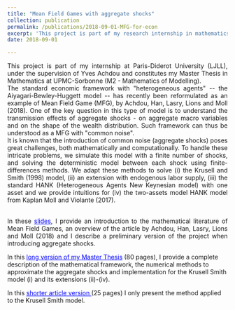 ```yaml
---
title: "Mean Field Games with aggregate shocks"
collection: publication
permalink: /publications/2018-09-01-MFG-for-econ
excerpt: 'This project is part of my research internship in mathematics at Paris-Diderot University (LJLL), under the supervision of Yves Achdou. I develop novel methods to simulate Mean Field Games with common noise -- i.e. heterogeneous agents models with aggregate risk.'
date: 2018-09-01

---
```

<div style="text-align: justify">
This project is part of my internship at Paris-Diderot University (LJLL), under the supervision of Yves Achdou and constitutes my Master Thesis in Mathematics at UPMC-Sorbonne (M2 - Mathematics of Modelling). </div>


<div style="text-align: justify">
The standard economic framework with "heterogeneous agents" -- the Aiyagari-Bewley-Huggett model -- has recently been reformulated as an example of Mean Field Game (MFG), by Achdou, Han, Lasry, Lions and Moll (2018). One of the key question in this type of model is to understand the transmission effects of aggregate shocks - on aggregate macro variables and on the shape of the wealth distribution. Such framework can thus be understood as a MFG with "common noise".
</div>

<div style="text-align: justify">
It is known that the introduction of common noise (aggregate shocks) poses great challenges, both mathematically and computationally. To handle these intricate problems, we simulate this model with a finite number of shocks, and solving the deterministic model between each shock using finite-differences methods. We adapt these methods to solve (i) the Krusell and Smith (1998) model, (ii) an extension with endogenous labor supply, (iii) the standard HANK (Heterogeneous Agents New Keynesian model) with one asset and we provide intuitions for (iv) the two-assets model HANK model from Kaplan Moll and Violante (2017).  <br/>  <br/>

In these <a href='https://thomasbourany.github.io/files/Pres_MFG_MiMh.pdf' style="color:blue">slides</a>, I provide an introduction to the mathematical literature of Mean Field Games, an overview of the article by Achdou, Han, Lasry, Lions and Moll (2018) and I describe a preliminary version of the project when introducing aggregate shocks.
</div>

In this <a href='https://thomasbourany.github.io/files/MasterThesis_ThomasBourany_MFGwCommonNoise.pdf' style="color:blue">long version of my Master Thesis</a> (80 pages), I provide a complete description of the mathematical framework, the numerical methods to approximate the aggregate shocks and implementation for the Krusell Smith model (i) and its extensions (ii)-(iv). 

In this <a href='https://thomasbourany.github.io/files/MasterThesis_ThomasBourany_MFGwCommonNoise_short.pdf' style="color:blue"> shorter article version </a> (25 pages) I only present the method applied to the Krusell Smith model. 

